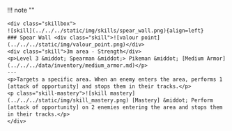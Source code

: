 !!! note ""

    <div class="skillbox">
    ![skill](../../../static/img/skills/spear_wall.png){align=left}
    ### Spear Wall <div class="skill">![valour point](../../../static/img/valour_point.png)</div>
    <div class="skill">3m area - Strength</div>
    <p>Level 3 &middot; Spearman &middot;> Pikeman &middot; [Medium Armor](../../../data/inventory/medium_armor.md)</p>
    ---
    <p>Targets a specific area. When an enemy enters the area, performs 1 [attack of opportunity] and stops them in their tracks.</p> 
    <p class="skill-mastery">![skill mastery](../../../static/img/skill_mastery.png) [Mastery] &middot; Perform [attack of opportunity] on 2 enemies entering the area and stops them in their tracks.</p> 
    </div>